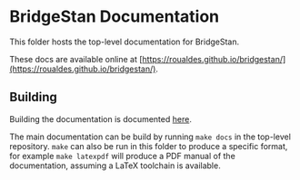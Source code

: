 # BridgeStan Documentation

This folder hosts the top-level documentation for BridgeStan.

These docs are available online at
[https://roualdes.github.io/bridgestan/](https://roualdes.github.io/bridgestan/).

## Building

Building the documentation is documented [here](https://roualdes.github.io/bridgestan/internals/documentation.html).

The main documentation can be build by running `make docs` in the top-level
repository. `make` can also be run in this folder to produce a specific format,
for example `make latexpdf` will produce a PDF manual of the documentation, assuming
a LaTeX toolchain is available.
